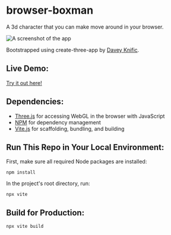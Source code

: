 # browser-boxman
A 3d character that you can make move around in your browser.

![A screenshot of the app](https://i.imgur.com/zPmtQx0.png)

Bootstrapped using create-three-app by [Davey Knific](https://www.github.com/dknific).

## Live Demo:
[Try it out here!](https://www.daveyknific.com/boxman/index.html)

## Dependencies:

- [Three.js](https://threejs.org/) for accessing WebGL in the browser with JavaScript
- [NPM](https://www.npmjs.com/) for dependency management
- [Vite.js](https://github.com/vitejs) for scaffolding, bundling, and building

## Run This Repo in Your Local Environment:

First, make sure all required Node packages are installed:

    npm install

In the project's root directory, run:

    npx vite

## Build for Production:

    npx vite build
    
